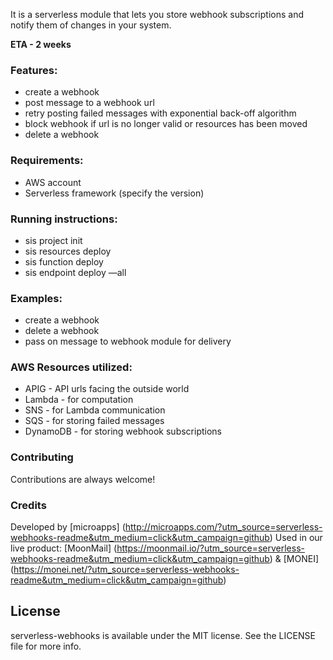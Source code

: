 It is a serverless module that lets you store webhook subscriptions and notify them of changes in your system.

**ETA - 2 weeks**

### Features:

- create a webhook
- post message to a webhook url
- retry posting failed messages with exponential back-off algorithm
- block webhook if url is no longer valid or resources has been moved
- delete a webhook

### Requirements:

- AWS account
- Serverless framework (specify the version)

### Running instructions:

- sis project init
- sis resources deploy
- sis function deploy
- sis endpoint deploy —all

### Examples:

- create a webhook
- delete a webhook
- pass on message to webhook module for delivery

### AWS Resources utilized:

- APIG - API urls facing the outside world
- Lambda - for computation
- SNS - for Lambda communication
- SQS - for storing failed messages
- DynamoDB - for storing webhook subscriptions

### Contributing
Contributions are always welcome!

### Credits
Developed by [microapps] (http://microapps.com/?utm_source=serverless-webhooks-readme&utm_medium=click&utm_campaign=github) Used in our live product: [MoonMail] (https://moonmail.io/?utm_source=serverless-webhooks-readme&utm_medium=click&utm_campaign=github) & [MONEI] (https://monei.net/?utm_source=serverless-webhooks-readme&utm_medium=click&utm_campaign=github)


## License
serverless-webhooks is available under the MIT license. See the LICENSE file for more info.
